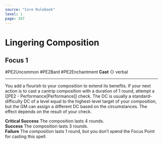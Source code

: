 ```yaml
---
source: "Core Rulebook"
level: 1
page: 387
---
```


# Lingering Composition
## Focus 1
#PE2Uncommon #PE2Bard #PE2Enchantment 
**Cast** ◇ verbal

-----
You add a flourish to your composition to extend its benefits. If your next action is to cast a cantrip composition with a duration of 1 round, attempt a [[PE2 - Performance|Performance]] check. The DC is usually a standard-difficulty DC of a level equal to the highest-level target of your composition, but the GM can assign a different DC based on the circumstances. The effect depends on the result of your check.  

**Critical Success** The composition lasts 4 rounds.  
**Success** The composition lasts 3 rounds.  
**Failure** The composition lasts 1 round, but you don’t spend the Focus Point for casting this spell.